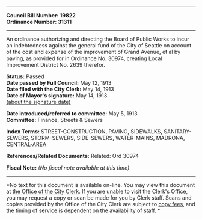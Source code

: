 * * * * *  
  
**Council Bill Number: [](#h0)[](#h2)19822**   
**Ordinance Number: 31311**  
  
* * * * *  
  
An ordinance authorizing and directing the Board of Public Works to incur an indebtedness against the general fund of the City of Seattle on account of the cost and expense of the improvement of Grand Avenue, et al by paving, as provided for in Ordinance No. 30974, creating Local Improvement District No. 2639 therefor.  
  
**Status:** Passed   
**Date passed by Full Council:** May 12, 1913   
**Date filed with the City Clerk:** May 14, 1913   
**Date of Mayor's signature:** May 14, 1913   
[(about the signature date)](/~public/approvaldate.htm)   
  
  
**Date introduced/referred to committee:** May 5, 1913   
**Committee:** Finance, Streets & Sewers   
  
**Index Terms:** STREET-CONSTRUCTION, PAVING, SIDEWALKS, SANITARY-SEWERS, STORM-SEWERS, SIDE-SEWERS, WATER-MAINS, MADRONA, CENTRAL-AREA  
  
**References/Related Documents:** Related: Ord 30974  
  
**Fiscal Note:** *(No fiscal note available at this time)*  
  
* * * * *  
  
*No text for this document is available on-line. You may view this document at [the Office of the City Clerk](http://www.seattle.gov/leg/clerk/contactUs.htm). If you are unable to visit the Clerk's Office, you may request a copy or scan be made for you by Clerk staff. Scans and copies provided by the Office of the City Clerk are subject to [copy fees](http://clerk.seattle.gov/~public/clerkfees.htm), and the timing of service is dependent on the availability of staff. *  
  
  
